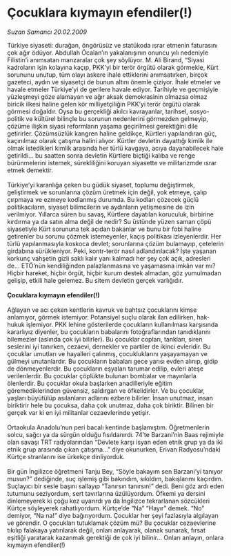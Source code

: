 # Çocuklara kıymayın efendiler(!)

*Suzan Samancı 20.02.2009*

<div class="taraf_structure_2col_1zq">
<div class="margen_n">



 <p>Türkiye siyaseti: durağan, öngörüsüz ve statükoda ısrar etmenin faturasını çok ağır ödüyor. Abdullah Öcalan’ın yakalanışının onuncu yılı nedeniyle Filistin’i anımsatan manzaralar çok şey söylüyor. M. Ali Birand, “Siyasi kadroların işin kolayına kaçıp, PKK’yi bir terör örgütü olarak görmekle, Kürt sorununu unutup, tüm olayı askere ihale ettiklerini anımsatırken, birçok gazeteci, aydın ve siyasetçi de bunun altını önemle çiziyor. İhale etmeler ve havale etmeler Türkiye’yi de gerilere havale ediyor. Tarihiyle ve geçmişiyle yüzleşmeyi göze alamayan ve ağır aksak demokrasinin olmazsa olmaz biricik ilkesi haline gelen kör milliyetçiliğin PKK’yi terör örgütü olarak görmesi doğaldır. Oysa bu gerçekliği akılcı kavrayanlar, tarihsel, sosyo-politik ve kültürel bilinçle bu sorunun nedenlerini görmezden gelmeyip, çözüme ilişkin siyasi reformların yaşama geçirilmesi gerektiğini dile getirirler. Çözümsüzlük kangren haline geldikçe, Kürtleri yapılandıran güç, kaçınılmaz olarak çatışma halini alıyor. Kürtler devletin dayattığı kimlik ile olmak istedikleri kimlik arasında her türlü kavgaya, acıya dayanabilecek hale getirildi... bu saatten sonra devletin Kürtlere biçtiği kalıba ve renge bürünmelerini istemek, sürekliliğini koruyan siyasette ve militarizmde ısrar etmek demektir. <br/><br/>Türkiye’yi karanlığa çeken bu güdük siyaset, toplumu değiştirmek, geliştirmek ve sorunlarına çözüm üretmek için değil, yok etmeye, çalıp çırpmaya ve ezmeye kodlanmış durumda. Bu kodları çözecek güçlü politikacıların, siyaset bilimcilerin ve aydınların yetişmesine de izin verilmiyor. Yıllarca süren bu savaş, Kürtlere dayatılan koruculuk, birbirine kırdırma ya da satın alma değil de nedir? Su üstünde yüzen saman çöpü siyasetiyle Kürt sorununa tek açıdan bakanlar ve bunu bir fobi haline getirenler bu sorunu çözmek istemeyenler, kaçış politikası izleyenlerdir. Her türlü yapılanmasıyla koskoca devlet; sorunlarına çözüm bulamayıp, çetelerin girdabına sürükleniyor. Peki, kontr-terör nasıl adlandırılacak? İşte yaşanan korkunç vahşetin gizli saklı kalır yanı kalmadı her şey çok açık, adresleri de... ETÖ’nün kendiliğinden palazlanmasına ve yaşamasına imkân var mı? Hiçbir hareket, hiçbir örgüt, hiçbir kurum destek almadan, göz yumulmadan gelişip, etkili hale gelemez. Bu sitem devletin gerçek varlığıdır.<b> <br/><br/>Çocuklara kıymayın efendiler(!)</b> <br/><br/>Ağlayan ve acı çeken kentlerin kavruk ve bahtsız çocuklarını kimse anlamıyor, görmek istemiyor. Potansiyel suçlu olarak ilan edilirken, hak-hukuk işlemiyor. PKK lehine gösterilerde çocukların kullanılması karşısında kararlıyız diyenler, bu çocukların babalarını fotoğraflarından tanıdıklarını bilemezler (aslında çok iyi bilirler). Bu çocuklar copları, tankları, siren seslerini iyi tanırken, cezaevi, dernekler ve partiler de ikinci evleridir. Bu çocuklar umutları ve hayalleri çalınmış, çocukluklarını yaşayamayan ve gülmeyi unutanlardır. Bu çocukların babaları gece yarısı evden alınıp, gidip de dönmeyenlerdir. Bu çocukların eşyaları tarumar edilip, evleri ateşe verilenlerdir. Bu çocuklar çöplükte bulunan bombalar ve mayınlarla ölenlerdir. Bu çocuklar okula başlarken anadilleriyle eğitim göremediklerinden güvensiz, saldırgan ve öfkelidirler. Ve bu çocuklar, yaşları büyütülüp asılanların adlarını ezbere bilirler. İnsan unutmaz, insan biriktirir hele bu çocuksa, daha çok unutmaz, daha çok biriktir. Bilinen bir gerçek var ki en iyi militanlar cezaevlerinde yetişir. <br/><br/>Ortaokula Anadolu’nun peri bacalı kentinde başlamıştım. Öğretmenlerin solcu, sağcı ya da sürgün olduğu fısıldanırdı. 74’te Barzani’nin Baas rejimiyle olan savaşı TRT radyolarından “Devlete karşı isyan eden etnik grup ya da iki etnik grup arasında çıkan çatışma...” diye okunurken, Erivan Radyosu’ndaki Kürtçe stranlarını ise ürkekçe dinliyorduk. <br/><br/>Bir gün İngilizce öğretmeni Tanju Bey, “Söyle bakayım sen Barzani’yi tanıyor musun?” dediğinde, suç işlemiş gibi bakındım, sıkıldım, bakışlarımı kaçırdım. Suçlayıcı bir sesle başını sallayıp “Tanırsın tanırsın!” dedi. Beni göz ardı eden tutumunu seziyordum, sert tavırlarına üzülüyordum. Öfkemi ya dersini dinlemeyerek ki çoğu kez uyarırdı ya da İngilizce tekrarlanan sözcükleri Kürtçe söyleyerek rahatlıyordum. Kürtçe’de “Na” “Hayır” demek. “No” demiyor, “Na na!” diye bağırıyordum. Çocuklar her şeyi fazlasıyla algılayan ve görendir. O çocukları tutuklamak çözüm mü? Bu çocuklar cezaevlerine tıkılıp falakaya yatırılarak değil, onları anlayarak, olanak sunarak, fırsat eşitliği yaratarak kazanmak gerektiği de çok iyi bilinir... Onları anlayın, onlara kıymayın efendiler(!)</p>

<br/>


<div id="taraf_not">
</div>

</div>


</div>
